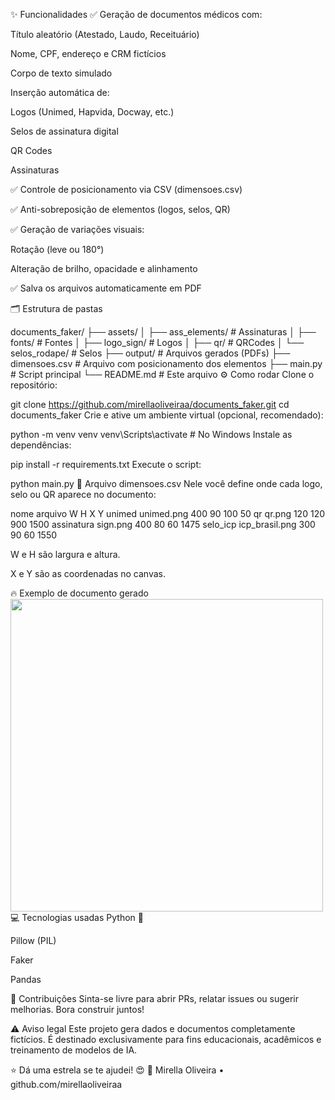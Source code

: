 ✨ Funcionalidades
✅ Geração de documentos médicos com:

Título aleatório (Atestado, Laudo, Receituário)

Nome, CPF, endereço e CRM fictícios

Corpo de texto simulado

Inserção automática de:

Logos (Unimed, Hapvida, Docway, etc.)

Selos de assinatura digital

QR Codes

Assinaturas

✅ Controle de posicionamento via CSV (dimensoes.csv)

✅ Anti-sobreposição de elementos (logos, selos, QR)

✅ Geração de variações visuais:

Rotação (leve ou 180°)

Alteração de brilho, opacidade e alinhamento

✅ Salva os arquivos automaticamente em PDF

🗂️ Estrutura de pastas


documents_faker/
├── assets/
│   ├── ass_elements/   # Assinaturas
│   ├── fonts/          # Fontes
│   ├── logo_sign/      # Logos
│   ├── qr/             # QRCodes
│   └── selos_rodape/   # Selos
├── output/             # Arquivos gerados (PDFs)
├── dimensoes.csv       # Arquivo com posicionamento dos elementos
├── main.py             # Script principal
└── README.md           # Este arquivo
⚙️ Como rodar
Clone o repositório:

git clone https://github.com/mirellaoliveiraa/documents_faker.git
cd documents_faker
Crie e ative um ambiente virtual (opcional, recomendado):



python -m venv venv
venv\Scripts\activate   # No Windows
Instale as dependências:


pip install -r requirements.txt
Execute o script:


python main.py
📄 Arquivo dimensoes.csv
Nele você define onde cada logo, selo ou QR aparece no documento:

nome	arquivo	W	H	X	Y
unimed	unimed.png	400	90	100	50
qr	qr.png	120	120	900	1500
assinatura	sign.png	400	80	60	1475
selo_icp	icp_brasil.png	300	90	60	1550

W e H são largura e altura.

X e Y são as coordenadas no canvas.

🔥 Exemplo de documento gerado
<img src="https://github.com/mirellaoliveiraa/documents_faker/assets/example.png" width="500"/>
💻 Tecnologias usadas
Python 🐍

Pillow (PIL)

Faker

Pandas

🤝 Contribuições
Sinta-se livre para abrir PRs, relatar issues ou sugerir melhorias. Bora construir juntos!

⚠️ Aviso legal
Este projeto gera dados e documentos completamente fictícios. É destinado exclusivamente para fins educacionais, acadêmicos e treinamento de modelos de IA.

⭐ Dá uma estrela se te ajudei! 😍
🚀 Mirella Oliveira • github.com/mirellaoliveiraa
